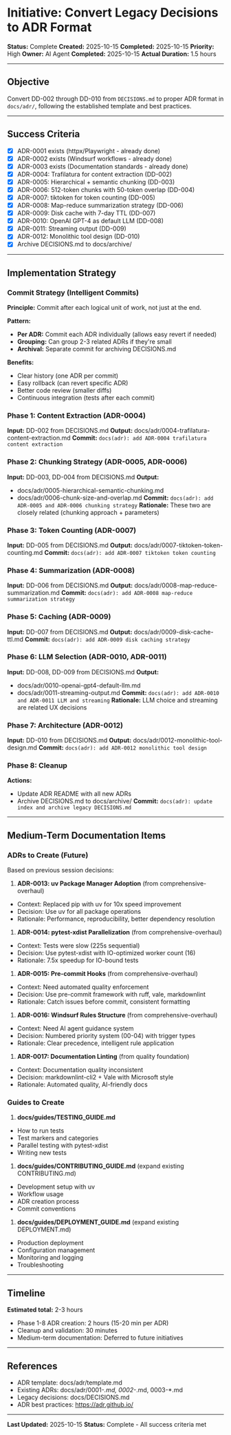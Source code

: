# Initiative: Convert Legacy Decisions to ADR Format

**Status:** Complete
**Created:** 2025-10-15
**Completed:** 2025-10-15
**Priority:** High
**Owner:** AI Agent
**Completed:** 2025-10-15
**Actual Duration:** 1.5 hours

---

## Objective

Convert DD-002 through DD-010 from `DECISIONS.md` to proper ADR format in `docs/adr/`, following the established template and best practices.

---

## Success Criteria

- [x] ADR-0001 exists (httpx/Playwright - already done)
- [x] ADR-0002 exists (Windsurf workflows - already done)
- [x] ADR-0003 exists (Documentation standards - already done)
- [x] ADR-0004: Trafilatura for content extraction (DD-002)
- [x] ADR-0005: Hierarchical + semantic chunking (DD-003)
- [x] ADR-0006: 512-token chunks with 50-token overlap (DD-004)
- [x] ADR-0007: tiktoken for token counting (DD-005)
- [x] ADR-0008: Map-reduce summarization strategy (DD-006)
- [x] ADR-0009: Disk cache with 7-day TTL (DD-007)
- [x] ADR-0010: OpenAI GPT-4 as default LLM (DD-008)
- [x] ADR-0011: Streaming output (DD-009)
- [x] ADR-0012: Monolithic tool design (DD-010)
- [x] Archive DECISIONS.md to docs/archive/

---

## Implementation Strategy

### Commit Strategy (Intelligent Commits)

**Principle:** Commit after each logical unit of work, not just at the end.

**Pattern:**

- **Per ADR:** Commit each ADR individually (allows easy revert if needed)
- **Grouping:** Can group 2-3 related ADRs if they're small
- **Archival:** Separate commit for archiving DECISIONS.md

**Benefits:**

- Clear history (one ADR per commit)
- Easy rollback (can revert specific ADR)
- Better code review (smaller diffs)
- Continuous integration (tests after each commit)

### Phase 1: Content Extraction (ADR-0004)

**Input:** DD-002 from DECISIONS.md
**Output:** docs/adr/0004-trafilatura-content-extraction.md
**Commit:** `docs(adr): add ADR-0004 trafilatura content extraction`

### Phase 2: Chunking Strategy (ADR-0005, ADR-0006)

**Input:** DD-003, DD-004 from DECISIONS.md
**Output:**

- docs/adr/0005-hierarchical-semantic-chunking.md
- docs/adr/0006-chunk-size-and-overlap.md
**Commit:** `docs(adr): add ADR-0005 and ADR-0006 chunking strategy`
**Rationale:** These two are closely related (chunking approach + parameters)

### Phase 3: Token Counting (ADR-0007)

**Input:** DD-005 from DECISIONS.md
**Output:** docs/adr/0007-tiktoken-token-counting.md
**Commit:** `docs(adr): add ADR-0007 tiktoken token counting`

### Phase 4: Summarization (ADR-0008)

**Input:** DD-006 from DECISIONS.md
**Output:** docs/adr/0008-map-reduce-summarization.md
**Commit:** `docs(adr): add ADR-0008 map-reduce summarization strategy`

### Phase 5: Caching (ADR-0009)

**Input:** DD-007 from DECISIONS.md
**Output:** docs/adr/0009-disk-cache-ttl.md
**Commit:** `docs(adr): add ADR-0009 disk caching strategy`

### Phase 6: LLM Selection (ADR-0010, ADR-0011)

**Input:** DD-008, DD-009 from DECISIONS.md
**Output:**

- docs/adr/0010-openai-gpt4-default-llm.md
- docs/adr/0011-streaming-output.md
**Commit:** `docs(adr): add ADR-0010 and ADR-0011 LLM and streaming`
**Rationale:** LLM choice and streaming are related UX decisions

### Phase 7: Architecture (ADR-0012)

**Input:** DD-010 from DECISIONS.md
**Output:** docs/adr/0012-monolithic-tool-design.md
**Commit:** `docs(adr): add ADR-0012 monolithic tool design`

### Phase 8: Cleanup

**Actions:**

- Update ADR README with all new ADRs
- Archive DECISIONS.md to docs/archive/
**Commit:** `docs(adr): update index and archive legacy DECISIONS.md`

---

## Medium-Term Documentation Items

### ADRs to Create (Future)

Based on previous session decisions:

1. **ADR-0013: uv Package Manager Adoption** (from comprehensive-overhaul)

- Context: Replaced pip with uv for 10x speed improvement
- Decision: Use uv for all package operations
- Rationale: Performance, reproducibility, better dependency resolution

1. **ADR-0014: pytest-xdist Parallelization** (from comprehensive-overhaul)

- Context: Tests were slow (225s sequential)
- Decision: Use pytest-xdist with IO-optimized worker count (16)
- Rationale: 7.5x speedup for IO-bound tests

1. **ADR-0015: Pre-commit Hooks** (from comprehensive-overhaul)

- Context: Need automated quality enforcement
- Decision: Use pre-commit framework with ruff, vale, markdownlint
- Rationale: Catch issues before commit, consistent formatting

1. **ADR-0016: Windsurf Rules Structure** (from comprehensive-overhaul)

- Context: Need AI agent guidance system
- Decision: Numbered priority system (00-04) with trigger types
- Rationale: Clear precedence, intelligent rule application

1. **ADR-0017: Documentation Linting** (from quality foundation)

- Context: Documentation quality inconsistent
- Decision: markdownlint-cli2 + Vale with Microsoft style
- Rationale: Automated quality, AI-friendly docs

### Guides to Create

1. **docs/guides/TESTING_GUIDE.md**

- How to run tests
- Test markers and categories
- Parallel testing with pytest-xdist
- Writing new tests

1. **docs/guides/CONTRIBUTING_GUIDE.md** (expand existing CONTRIBUTING.md)

- Development setup with uv
- Workflow usage
- ADR creation process
- Commit conventions

1. **docs/guides/DEPLOYMENT_GUIDE.md** (expand existing DEPLOYMENT.md)

- Production deployment
- Configuration management
- Monitoring and logging
- Troubleshooting

---

## Timeline

**Estimated total:** 2-3 hours

- Phase 1-8 ADR creation: 2 hours (15-20 min per ADR)
- Cleanup and validation: 30 minutes
- Medium-term documentation: Deferred to future initiatives

---

## References

- ADR template: docs/adr/template.md
- Existing ADRs: docs/adr/0001-_.md, 0002-_.md, 0003-*.md
- Legacy decisions: docs/DECISIONS.md
- ADR best practices: https://adr.github.io/

---

**Last Updated:** 2025-10-15
**Status:** Complete - All success criteria met
